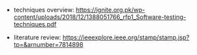 

- techniques overview: https://ignite.org.pk/wp-content/uploads/2018/12/1388051766_rfp1_Software-testing-techniques.pdf

- literature review: https://ieeexplore.ieee.org/stamp/stamp.jsp?tp=&arnumber=7814898